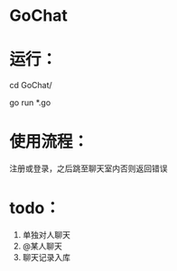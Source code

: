 # GoChat

#  运行：
cd GoChat/

go run *.go

#  使用流程：
注册或登录，之后跳至聊天室内否则返回错误

#  todo：
1.  单独对人聊天
2.  @某人聊天
3.  聊天记录入库
